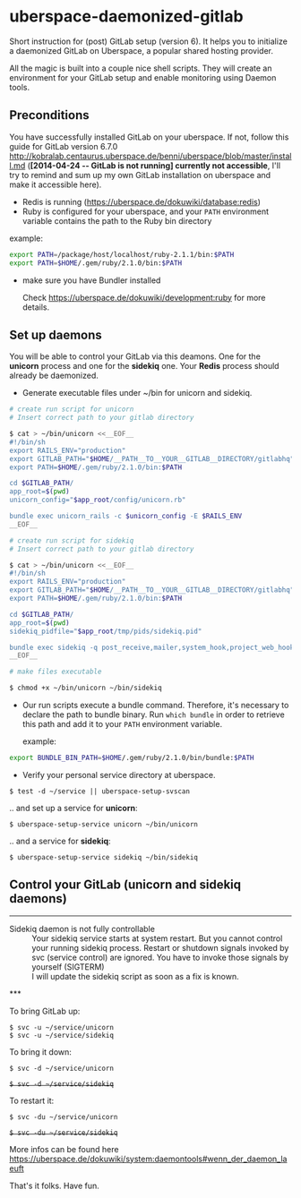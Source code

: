 uberspace-daemonized-gitlab
===========================

Short instruction for (post) GitLab setup (version 6). It helps you to initialize a daemonized GitLab on Uberspace, a popular shared hosting provider. 

All the magic is built into a couple nice shell scripts. They will create an environment for your GitLab setup and enable monitoring using Daemon tools.

## Preconditions

You have successfully installed GitLab on your uberspace. If not, follow this guide for GitLab version 6.7.0 http://kobralab.centaurus.uberspace.de/benni/uberspace/blob/master/install.md (**__[2014-04-24 -- GitLab is not running] currently not accessible__**, I'll try to remind and sum up my own GitLab installation on uberspace and make it accessible here).

* Redis is running (https://uberspace.de/dokuwiki/database:redis)
* Ruby is configured for your uberspace, and your ```PATH``` environment variable contains the path to the Ruby bin directory

example:
```bash
export PATH=/package/host/localhost/ruby-2.1.1/bin:$PATH
export PATH=$HOME/.gem/ruby/2.1.0/bin:$PATH
```
* make sure you have Bundler installed

   Check https://uberspace.de/dokuwiki/development:ruby for more details.

## Set up daemons

You will be able to control your GitLab via this deamons. One for the **unicorn** process and one for the **sidekiq** one. Your **Redis** process should already be daemonized.

* Generate executable files under ~/bin for unicorn and sidekiq.

```bash
# create run script for unicorn
# Insert correct path to your gitlab directory

$ cat > ~/bin/unicorn <<__EOF__
#!/bin/sh
export RAILS_ENV="production"
export GITLAB_PATH="$HOME/__PATH__TO__YOUR__GITLAB__DIRECTORY/gitlabhq"
export PATH=$HOME/.gem/ruby/2.1.0/bin:$PATH

cd $GITLAB_PATH/
app_root=$(pwd)
unicorn_config="$app_root/config/unicorn.rb"

bundle exec unicorn_rails -c $unicorn_config -E $RAILS_ENV
__EOF__
```
```bash
# create run script for sidekiq
# Insert correct path to your gitlab directory

$ cat > ~/bin/unicorn <<__EOF__
#!/bin/sh
export RAILS_ENV="production"
export GITLAB_PATH="$HOME/__PATH__TO__YOUR__GITLAB__DIRECTORY/gitlabhq"
export PATH=$HOME/.gem/ruby/2.1.0/bin:$PATH

cd $GITLAB_PATH/
app_root=$(pwd)
sidekiq_pidfile="$app_root/tmp/pids/sidekiq.pid"

bundle exec sidekiq -q post_receive,mailer,system_hook,project_web_hook,gitlab_shell,common,default -e $RAILS_ENV -P $sidekiq_pidfile
__EOF__
```

```bash
# make files executable

$ chmod +x ~/bin/unicorn ~/bin/sidekiq
```

* Our run scripts execute a bundle command. Therefore, it's necessary to declare the path to bundle binary. Run ```which bundle``` in order to retrieve this path and add it to your ```PATH``` environment variable.

  example:
```bash
export BUNDLE_BIN_PATH=$HOME/.gem/ruby/2.1.0/bin/bundle:$PATH
```

* Verify your personal service directory at uberspace.

```$ test -d ~/service || uberspace-setup-svscan```

  .. and set up a service for **unicorn**:

```$ uberspace-setup-service unicorn ~/bin/unicorn```

  .. and a service for **sidekiq**:
    
```$ uberspace-setup-service sidekiq ~/bin/sidekiq```

## Control your GitLab  (**unicorn** and **sidekiq** daemons)

***
<dl>
  <dt>Sidekiq daemon is not fully controllable</dt>
  <dd>Your sidekiq service starts at system restart. But you cannot control your running sidekiq process. Restart or shutdown signals invoked by svc (service control) are ignored. You have to invoke those signals by yourself (SIGTERM)</dd>
  <dd>I will update the sidekiq script as soon as a fix is known.</dd>
</dl>
***

To bring GitLab up:

```$ svc -u ~/service/unicorn```    
```$ svc -u ~/service/sidekiq```

To bring it down:

```$ svc -d ~/service/unicorn```

~~```$ svc -d ~/service/sidekiq```~~

To restart it: 

```$ svc -du ~/service/unicorn```

~~```$ svc -du ~/service/sidekiq```~~

More infos can be found here https://uberspace.de/dokuwiki/system:daemontools#wenn_der_daemon_laeuft

That's it folks. Have fun.
